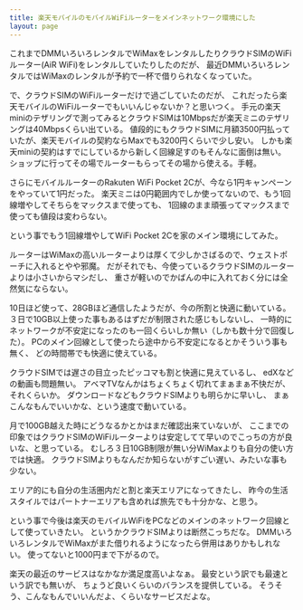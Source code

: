 ```yaml
---
title: 楽天モバイルのモバイルWiFiルーターをメインネットワーク環境にした
layout: page
---
```

これまでDMMいろいろレンタルでWiMaxをレンタルしたりクラウドSIMのWiFiルーター(AiR WiFi)をレンタルしていたりしたのだが、
最近DMMいろいろレンタルではWiMaxのレンタルが予約で一杯で借りられなくなっていた。

で、クラウドSIMのWiFiルーターだけで過ごしていたのだが、
これだったら楽天モバイルのWiFiルーターでもいいんじゃないか？と思いつく。
手元の楽天miniのテザリングで測ってみるとクラウドSIMは10Mbpsだが楽天ミニのテザリングは40Mbpsくらい出ている。
値段的にもクラウドSIMに月額3500円払っていたが、楽天モバイルの契約ならMaxでも3200円くらいで少し安い。
しかも楽天miniの契約はすでにしているから新しく回線足すのもそんなに面倒は無い。
ショップに行ってその場でルーターもらってその場から使える。手軽。

さらにモバイルルーターのRakuten WiFi Pocket 2Cが、今なら1円キャンペーンをやっていて1円だった。
楽天ミニは0円範囲内でしか使ってないので、もう1回線増やしてそちらをマックスまで使っても、
1回線のまま頑張ってマックスまで使っても値段は変わらない。

という事でもう1回線増やしてWiFi Pocket 2Cを家のメイン環境にしてみた。

ルーターはWiMaxの高いルーターよりは厚くて少しかさばるので、ウェストポーチに入れるとやや邪魔。
だがそれでも、今使っているクラウドSIMのルーターよりは小さいからマシだし、
重さが軽いのでかばんの中に入れておく分には全然気にならない。

10日ほど使って、28GBほど通信したようだが、今の所割と快適に動いている。
３日で10GB以上使った事もあるはずだが制限された感じもしないし、
一時的にネットワークが不安定になったのも一回くらいしか無い（しかも数十分で回復した）。
PCのメイン回線として使ったら途中から不安定になるとかそういう事も無く、
どの時間帯でも快適に使えている。

クラウドSIMでは遅さの目立ったピッコマも割と快適に見えているし、
edXなどの動画も問題無い。
アベマTVなんかはちょくちょく切れてまぁまぁ不快だが、
それくらいか。
ダウンロードなどもクラウドSIMよりも明らかに早いし、
まぁこんなもんでいいかな、という速度で動いている。

月で100GB越えた時にどうなるかとかはまだ確認出来ていないが、
ここまでの印象ではクラウドSIMのWiFiルーターよりは安定してて早いのでこっちの方が良いな、と思っている。
むしろ３日10GB制限が無い分WiMaxよりも自分の使い方では快適。
クラウドSIMよりもなんだか知らないがすごい遅い、みたいな事も少ない。

エリア的にも自分の生活圏内だと割と楽天エリアになってきたし、
昨今の生活スタイルではパートナーエリアも含めれば旅先でも十分かな、と思う。

という事で今後は楽天のモバイルWiFiをPCなどのメインのネットワーク回線として使っていきたい。
というかクラウドSIMよりは断然こっちだな。
DMMいろいろレンタルでWiMaxがまた借りれるようになったら併用はありかもしれない。
使ってないと1000円まで下がるので。

楽天の最近のサービスはなかなか満足度高いよなぁ。
最安という訳でも最速という訳でも無いが、
ちょうど良いくらいのバランスを提供している。
そうそう、こんなもんでいいんだよ、くらいなサービスだよな。